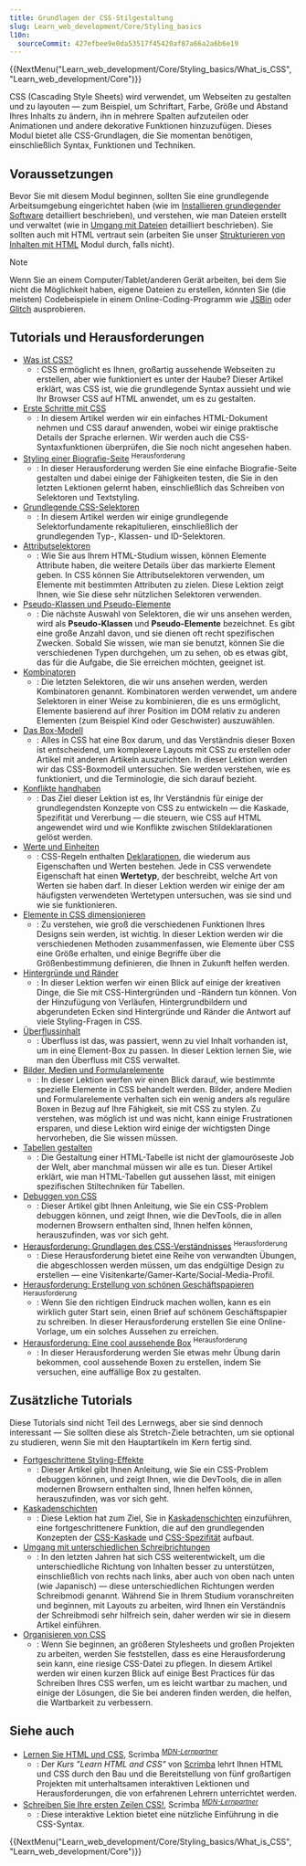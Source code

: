 ```yaml
---
title: Grundlagen der CSS-Stilgestaltung
slug: Learn_web_development/Core/Styling_basics
l10n:
  sourceCommit: 427efbee9e0da53517f45420af87a66a2a6b6e19
---
```


{{NextMenu("Learn_web_development/Core/Styling_basics/What_is_CSS", "Learn_web_development/Core")}}

CSS (Cascading Style Sheets) wird verwendet, um Webseiten zu gestalten und zu layouten — zum Beispiel, um Schriftart, Farbe, Größe und Abstand Ihres Inhalts zu ändern, ihn in mehrere Spalten aufzuteilen oder Animationen und andere dekorative Funktionen hinzuzufügen. Dieses Modul bietet alle CSS-Grundlagen, die Sie momentan benötigen, einschließlich Syntax, Funktionen und Techniken.

## Voraussetzungen

Bevor Sie mit diesem Modul beginnen, sollten Sie eine grundlegende Arbeitsumgebung eingerichtet haben (wie im [Installieren grundlegender Software](/de/docs/Learn_web_development/Getting_started/Environment_setup/Installing_software) detailliert beschrieben), und verstehen, wie man Dateien erstellt und verwaltet (wie in [Umgang mit Dateien](/de/docs/Learn_web_development/Getting_started/Environment_setup/Dealing_with_files) detailliert beschrieben). Sie sollten auch mit HTML vertraut sein (arbeiten Sie unser [Strukturieren von Inhalten mit HTML](/de/docs/Learn_web_development/Core/Structuring_content) Modul durch, falls nicht).

> [!NOTE]
> Wenn Sie an einem Computer/Tablet/anderen Gerät arbeiten, bei dem Sie nicht die Möglichkeit haben, eigene Dateien zu erstellen, könnten Sie (die meisten) Codebeispiele in einem Online-Coding-Programm wie [JSBin](https://jsbin.com/) oder [Glitch](https://glitch.com/) ausprobieren.

## Tutorials und Herausforderungen

- [Was ist CSS?](/de/docs/Learn_web_development/Core/Styling_basics/What_is_CSS)
  - : CSS ermöglicht es Ihnen, großartig aussehende Webseiten zu erstellen, aber wie funktioniert es unter der Haube? Dieser Artikel erklärt, was CSS ist, wie die grundlegende Syntax aussieht und wie Ihr Browser CSS auf HTML anwendet, um es zu gestalten.
- [Erste Schritte mit CSS](/de/docs/Learn_web_development/Core/Styling_basics/Getting_started)
  - : In diesem Artikel werden wir ein einfaches HTML-Dokument nehmen und CSS darauf anwenden, wobei wir einige praktische Details der Sprache erlernen. Wir werden auch die CSS-Syntaxfunktionen überprüfen, die Sie noch nicht angesehen haben.
- [Styling einer Biografie-Seite](/de/docs/Learn_web_development/Core/Styling_basics/Styling_a_bio_page) <sup>Herausforderung</sup>
  - : In dieser Herausforderung werden Sie eine einfache Biografie-Seite gestalten und dabei einige der Fähigkeiten testen, die Sie in den letzten Lektionen gelernt haben, einschließlich das Schreiben von Selektoren und Textstyling.
- [Grundlegende CSS-Selektoren](/de/docs/Learn_web_development/Core/Styling_basics/Basic_selectors)
  - : In diesem Artikel werden wir einige grundlegende Selektorfundamente rekapitulieren, einschließlich der grundlegenden Typ-, Klassen- und ID-Selektoren.
- [Attributselektoren](/de/docs/Learn_web_development/Core/Styling_basics/Attribute_selectors)
  - : Wie Sie aus Ihrem HTML-Studium wissen, können Elemente Attribute haben, die weitere Details über das markierte Element geben. In CSS können Sie Attributselektoren verwenden, um Elemente mit bestimmten Attributen zu zielen. Diese Lektion zeigt Ihnen, wie Sie diese sehr nützlichen Selektoren verwenden.
- [Pseudo-Klassen und Pseudo-Elemente](/de/docs/Learn_web_development/Core/Styling_basics/Pseudo_classes_and_elements)
  - : Die nächste Auswahl von Selektoren, die wir uns ansehen werden, wird als **Pseudo-Klassen** und **Pseudo-Elemente** bezeichnet. Es gibt eine große Anzahl davon, und sie dienen oft recht spezifischen Zwecken. Sobald Sie wissen, wie man sie benutzt, können Sie die verschiedenen Typen durchgehen, um zu sehen, ob es etwas gibt, das für die Aufgabe, die Sie erreichen möchten, geeignet ist.
- [Kombinatoren](/de/docs/Learn_web_development/Core/Styling_basics/Combinators)
  - : Die letzten Selektoren, die wir uns ansehen werden, werden Kombinatoren genannt. Kombinatoren werden verwendet, um andere Selektoren in einer Weise zu kombinieren, die es uns ermöglicht, Elemente basierend auf ihrer Position im DOM relativ zu anderen Elementen (zum Beispiel Kind oder Geschwister) auszuwählen.
- [Das Box-Modell](/de/docs/Learn_web_development/Core/Styling_basics/Box_model)
  - : Alles in CSS hat eine Box darum, und das Verständnis dieser Boxen ist entscheidend, um komplexere Layouts mit CSS zu erstellen oder Artikel mit anderen Artikeln auszurichten. In dieser Lektion werden wir das CSS-Boxmodell untersuchen. Sie werden verstehen, wie es funktioniert, und die Terminologie, die sich darauf bezieht.
- [Konflikte handhaben](/de/docs/Learn_web_development/Core/Styling_basics/Handling_conflicts)
  - : Das Ziel dieser Lektion ist es, Ihr Verständnis für einige der grundlegendsten Konzepte von CSS zu entwickeln — die Kaskade, Spezifität und Vererbung — die steuern, wie CSS auf HTML angewendet wird und wie Konflikte zwischen Stildeklarationen gelöst werden.
- [Werte und Einheiten](/de/docs/Learn_web_development/Core/Styling_basics/Values_and_units)
  - : CSS-Regeln enthalten [Deklarationen](/de/docs/Web/CSS/CSS_syntax/Syntax#css_declarations), die wiederum aus Eigenschaften und Werten bestehen. Jede in CSS verwendete Eigenschaft hat einen **Wertetyp**, der beschreibt, welche Art von Werten sie haben darf. In dieser Lektion werden wir einige der am häufigsten verwendeten Wertetypen untersuchen, was sie sind und wie sie funktionieren.
- [Elemente in CSS dimensionieren](/de/docs/Learn_web_development/Core/Styling_basics/Sizing)
  - : Zu verstehen, wie groß die verschiedenen Funktionen Ihres Designs sein werden, ist wichtig. In dieser Lektion werden wir die verschiedenen Methoden zusammenfassen, wie Elemente über CSS eine Größe erhalten, und einige Begriffe über die Größenbestimmung definieren, die Ihnen in Zukunft helfen werden.
- [Hintergründe und Ränder](/de/docs/Learn_web_development/Core/Styling_basics/Backgrounds_and_borders)
  - : In dieser Lektion werfen wir einen Blick auf einige der kreativen Dinge, die Sie mit CSS-Hintergründen und -Rändern tun können. Von der Hinzufügung von Verläufen, Hintergrundbildern und abgerundeten Ecken sind Hintergründe und Ränder die Antwort auf viele Styling-Fragen in CSS.
- [Überflussinhalt](/de/docs/Learn_web_development/Core/Styling_basics/Overflow)
  - : Überfluss ist das, was passiert, wenn zu viel Inhalt vorhanden ist, um in eine Element-Box zu passen. In dieser Lektion lernen Sie, wie man den Überfluss mit CSS verwaltet.
- [Bilder, Medien und Formularelemente](/de/docs/Learn_web_development/Core/Styling_basics/Images_media_forms)
  - : In dieser Lektion werfen wir einen Blick darauf, wie bestimmte spezielle Elemente in CSS behandelt werden. Bilder, andere Medien und Formularelemente verhalten sich ein wenig anders als reguläre Boxen in Bezug auf Ihre Fähigkeit, sie mit CSS zu stylen. Zu verstehen, was möglich ist und was nicht, kann einige Frustrationen ersparen, und diese Lektion wird einige der wichtigsten Dinge hervorheben, die Sie wissen müssen.
- [Tabellen gestalten](/de/docs/Learn_web_development/Core/Styling_basics/Tables)
  - : Die Gestaltung einer HTML-Tabelle ist nicht der glamouröseste Job der Welt, aber manchmal müssen wir alle es tun. Dieser Artikel erklärt, wie man HTML-Tabellen gut aussehen lässt, mit einigen spezifischen Stiltechniken für Tabellen.
- [Debuggen von CSS](/de/docs/Learn_web_development/Core/Styling_basics/Debugging_CSS)
  - : Dieser Artikel gibt Ihnen Anleitung, wie Sie ein CSS-Problem debuggen können, und zeigt Ihnen, wie die DevTools, die in allen modernen Browsern enthalten sind, Ihnen helfen können, herauszufinden, was vor sich geht.
- [Herausforderung: Grundlagen des CSS-Verständnisses](/de/docs/Learn_web_development/Core/Styling_basics/Fundamental_CSS_comprehension) <sup>Herausforderung</sup>
  - : Diese Herausforderung bietet eine Reihe von verwandten Übungen, die abgeschlossen werden müssen, um das endgültige Design zu erstellen — eine Visitenkarte/Gamer-Karte/Social-Media-Profil.
- [Herausforderung: Erstellung von schönen Geschäftspapieren](/de/docs/Learn_web_development/Core/Styling_basics/Fancy_letterheaded_paper) <sup>Herausforderung</sup>
  - : Wenn Sie den richtigen Eindruck machen wollen, kann es ein wirklich guter Start sein, einen Brief auf schönem Geschäftspapier zu schreiben. In dieser Herausforderung erstellen Sie eine Online-Vorlage, um ein solches Aussehen zu erreichen.
- [Herausforderung: Eine cool aussehende Box](/de/docs/Learn_web_development/Core/Styling_basics/Cool-looking_box) <sup>Herausforderung</sup>
  - : In dieser Herausforderung werden Sie etwas mehr Übung darin bekommen, cool aussehende Boxen zu erstellen, indem Sie versuchen, eine auffällige Box zu gestalten.

## Zusätzliche Tutorials

Diese Tutorials sind nicht Teil des Lernwegs, aber sie sind dennoch interessant — Sie sollten diese als Stretch-Ziele betrachten, um sie optional zu studieren, wenn Sie mit den Hauptartikeln im Kern fertig sind.

- [Fortgeschrittene Styling-Effekte](/de/docs/Learn_web_development/Core/Styling_basics/Advanced_styling_effects)
  - : Dieser Artikel gibt Ihnen Anleitung, wie Sie ein CSS-Problem debuggen können, und zeigt Ihnen, wie die DevTools, die in allen modernen Browsern enthalten sind, Ihnen helfen können, herauszufinden, was vor sich geht.
- [Kaskadenschichten](/de/docs/Learn_web_development/Core/Styling_basics/Cascade_layers)
  - : Diese Lektion hat zum Ziel, Sie in [Kaskadenschichten](/de/docs/Web/CSS/@layer) einzuführen, eine fortgeschrittenere Funktion, die auf den grundlegenden Konzepten der [CSS-Kaskade](/de/docs/Web/CSS/CSS_cascade/Cascade) und [CSS-Spezifität](/de/docs/Web/CSS/CSS_cascade/Specificity) aufbaut.
- [Umgang mit unterschiedlichen Schreibrichtungen](/de/docs/Learn_web_development/Core/Styling_basics/Handling_different_text_directions)
  - : In den letzten Jahren hat sich CSS weiterentwickelt, um die unterschiedliche Richtung von Inhalten besser zu unterstützen, einschließlich von rechts nach links, aber auch von oben nach unten (wie Japanisch) — diese unterschiedlichen Richtungen werden Schreibmodi genannt. Während Sie in Ihrem Studium voranschreiten und beginnen, mit Layouts zu arbeiten, wird Ihnen ein Verständnis der Schreibmodi sehr hilfreich sein, daher werden wir sie in diesem Artikel einführen.
- [Organisieren von CSS](/de/docs/Learn_web_development/Core/Styling_basics/Organizing)
  - : Wenn Sie beginnen, an größeren Stylesheets und großen Projekten zu arbeiten, werden Sie feststellen, dass es eine Herausforderung sein kann, eine riesige CSS-Datei zu pflegen. In diesem Artikel werden wir einen kurzen Blick auf einige Best Practices für das Schreiben Ihres CSS werfen, um es leicht wartbar zu machen, und einige der Lösungen, die Sie bei anderen finden werden, die helfen, die Wartbarkeit zu verbessern.

## Siehe auch

- [Lernen Sie HTML und CSS](https://scrimba.com/learn-html-and-css-c0p?via=mdn), Scrimba <sup>[_MDN-Lernpartner_](/de/docs/MDN/Writing_guidelines/Learning_content#partner_links_and_embeds)</sup>
  - : Der _Kurs "Learn HTML and CSS"_ von [Scrimba](https://scrimba.com/?via=mdn) lehrt Ihnen HTML und CSS durch den Bau und die Bereitstellung von fünf großartigen Projekten mit unterhaltsamen interaktiven Lektionen und Herausforderungen, die von erfahrenen Lehrern unterrichtet werden.
- [Schreiben Sie Ihre ersten Zeilen CSS!](https://scrimba.com/the-frontend-developer-career-path-c0j/~015?via=mdn), Scrimba <sup>[_MDN-Lernpartner_](/de/docs/MDN/Writing_guidelines/Learning_content#partner_links_and_embeds)</sup>
  - : Diese interaktive Lektion bietet eine nützliche Einführung in die CSS-Syntax.

{{NextMenu("Learn_web_development/Core/Styling_basics/What_is_CSS", "Learn_web_development/Core")}}

